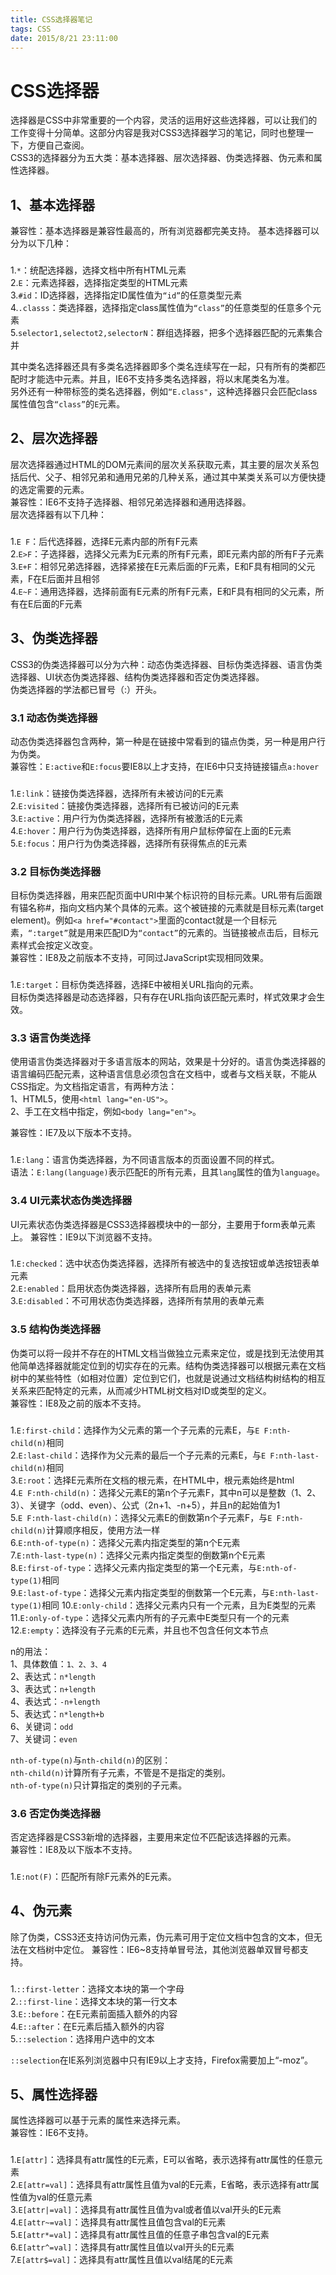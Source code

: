 ```yaml
---
title: CSS选择器笔记
tags: CSS
date: 2015/8/21 23:11:00
---
```

   
# CSS选择器 #

选择器是CSS中非常重要的一个内容，灵活的运用好这些选择器，可以让我们的工作变得十分简单。这部分内容是我对CSS3选择器学习的笔记，同时也整理一下，方便自己查阅。   
CSS3的选择器分为五大类：基本选择器、层次选择器、伪类选择器、伪元素和属性选择器。
<!--more-->
   
## 1、基本选择器 ##

兼容性：基本选择器是兼容性最高的，所有浏览器都完美支持。
基本选择器可以分为以下几种：   

###

1.`*`：统配选择器，选择文档中所有HTML元素  
2.`E`：元素选择器，选择指定类型的HTML元素   
3.`#id`：ID选择器，选择指定ID属性值为`“id”`的任意类型元素   
4.`.classs`：类选择器，选择指定class属性值为`“class”`的任意类型的任意多个元素   
5.`selector1,selectot2,selectorN`：群组选择器，把多个选择器匹配的元素集合并  

其中类名选择器还具有多类名选择器即多个类名连续写在一起，只有所有的类都匹配时才能选中元素。并且，IE6不支持多类名选择器，将以末尾类名为准。   
另外还有一种带标签的类名选择器，例如`“E.class"`，这种选择器只会匹配class属性值包含`“class”`的`E`元素。

## 2、层次选择器 ##

层次选择器通过HTML的DOM元素间的层次关系获取元素，其主要的层次关系包括后代、父子、相邻兄弟和通用兄弟的几种关系，通过其中某类关系可以方便快捷的选定需要的元素。   
兼容性：IE6不支持子选择器、相邻兄弟选择器和通用选择器。   
层次选择器有以下几种：   

###

1.`E F`：后代选择器，选择E元素内部的所有F元素    
2.`E>F`：子选择器，选择父元素为E元素的所有F元素，即E元素内部的所有F子元素   
3.`E+F`：相邻兄弟选择器，选择紧接在E元素后面的F元素，E和F具有相同的父元素，F在E后面并且相邻   
4.`E~F`：通用选择器，选择前面有E元素的所有F元素，E和F具有相同的父元素，所有在E后面的F元素

## 3、伪类选择器 ##

CSS3的伪类选择器可以分为六种：动态伪类选择器、目标伪类选择器、语言伪类选择器、UI状态伪类选择器、结构伪类选择器和否定伪类选择器。   
伪类选择器的学法都已冒号（:）开头。

### 3.1 动态伪类选择器 ###

动态伪类选择器包含两种，第一种是在链接中常看到的锚点伪类，另一种是用户行为伪类。   
兼容性：`E:active`和`E:focus`要IE8以上才支持，在IE6中只支持链接锚点`a:hover`

###

1.`E:link`：链接伪类选择器，选择所有未被访问的E元素   
2.`E:visited`：链接伪类选择器，选择所有已被访问的E元素   
3.`E:active`：用户行为伪类选择器，选择所有被激活的E元素   
4.`E:hover`：用户行为伪类选择器，选择所有用户鼠标停留在上面的E元素   
5.`E:focus`：用户行为伪类选择器，选择所有获得焦点的E元素   

### 3.2 目标伪类选择器 ###

目标伪类选择器，用来匹配页面中URI中某个标识符的目标元素。URL带有后面跟有锚名称#，指向文档内某个具体的元素。这个被链接的元素就是目标元素(target element)。例如`<a href="#contact">`里面的contact就是一个目标元素，`“:target”`就是用来匹配ID为`“contact”`的元素的。当链接被点击后，目标元素样式会按定义改变。   
兼容性：IE8及之前版本不支持，可同过JavaScript实现相同效果。

###

1.`E:target`：目标伪类选择器，选择E中被相关URL指向的元素。   
目标伪类选择器是动态选择器，只有存在URL指向该匹配元素时，样式效果才会生效。

### 3.3 语言伪类选择 ###

使用语言伪类选择器对于多语言版本的网站，效果是十分好的。语言伪类选择器的语言编码匹配元素，这种语言信息必须包含在文档中，或者与文档关联，不能从CSS指定。为文档指定语言，有两种方法：   
1、HTML5，使用`<html lang="en-US">`。   
2、手工在文档中指定，例如`<body lang="en">`。   

兼容性：IE7及以下版本不支持。  

### 

1.`E:lang`：语言伪类选择器，为不同语言版本的页面设置不同的样式。   
语法：`E:lang(language)`表示匹配E的所有元素，且其`lang`属性的值为`language`。

### 3.4 UI元素状态伪类选择器 ###

UI元素状态伪类选择器是CSS3选择器模块中的一部分，主要用于form表单元素上。
兼容性：IE9以下浏览器不支持。
   
### 

1.`E:checked`：选中状态伪类选择器，选择所有被选中的复选按钮或单选按钮表单元素   
2.`E:enabled`：启用状态伪类选择器，选择所有启用的表单元素   
3.`E:disabled`：不可用状态伪类选择器，选择所有禁用的表单元素

### 3.5 结构伪类选择器 ###

伪类可以将一段并不存在的HTML文档当做独立元素来定位，或是找到无法使用其他简单选择器就能定位到的切实存在的元素。结构伪类选择器可以根据元素在文档树中的某些特性（如相对位置）定位到它们，也就是说通过文档结构树结构的相互关系来匹配特定的元素，从而减少HTML树文档对ID或类型的定义。   
兼容性：IE8及之前的版本不支持。   

###

1.`E:first-child`：选择作为父元素的第一个子元素的元素E，与`E F:nth-child(n)`相同   
2.`E:last-child`：选择作为父元素的最后一个子元素的元素E，与`E F:nth-last-child(n)`相同   
3.`E:root`：选择E元素所在文档的根元素，在HTML中，根元素始终是html   
4.`E F:nth-child(n)`：选择父元素E的第n个子元素F，其中n可以是整数（1、2、3）、关键字（odd、even）、公式（2n+1、-n+5），并且n的起始值为1   
5.`E F:nth-last-child(n)`：选择父元素E的倒数第n个子元素F，与`E F:nth-child(n)`计算顺序相反，使用方法一样   
6.`E:nth-of-type(n)`：选择父元素内指定类型的第n个E元素   
7.`E:nth-last-type(n)`：选择父元素内指定类型的倒数第n个E元素   
8.`E:first-of-type`：选择父元素内指定类型的第一个E元素，与`E:nth-of-type(1)`相同   
9.`E:last-of-type`：选择父元素内指定类型的倒数第一个E元素，与`E:nth-last-type(1)`相同
10.`E:only-child`：选择父元素内只有一个元素，且为E类型的元素   
11.`E:only-of-type`：选择父元素内所有的子元素中E类型只有一个的元素   
12.`E:empty`：选择没有子元素的E元素，并且也不包含任何文本节点   

n的用法：   
1、具体数值：`1、2、3、4`   
2、表达式：`n*length`   
3、表达式：`n+length`   
4、表达式：`-n+length`   
5、表达式：`n*length+b`   
6、关键词：`odd`  
7、关键词：`even`   

`nth-of-type(n)`与`nth-child(n)`的区别：   
`nth-child(n)`计算所有子元素，不管是不是指定的类别。   
`nth-of-type(n)`只计算指定的类别的子元素。


### 3.6 否定伪类选择器 ###

否定选择器是CSS3新增的选择器，主要用来定位不匹配该选择器的元素。   
兼容性：IE8及以下版本不支持。

###
   
1.`E:not(F)`：匹配所有除F元素外的E元素。

## 4、伪元素 ##

除了伪类，CSS3还支持访问伪元素，伪元素可用于定位文档中包含的文本，但无法在文档树中定位。
兼容性：IE6~8支持单冒号法，其他浏览器单双冒号都支持。

###
   
1.`::first-letter`：选择文本块的第一个字母   
2.`::first-line`：选择文本块的第一行文本   
3.`E::before`：在E元素前面插入额外的内容   
4.`E::after`：在E元素后插入额外的内容   
5.`::selection`：选择用户选中的文本

`::selection`在IE系列浏览器中只有IE9以上才支持，Firefox需要加上“-moz”。

## 5、属性选择器 ##

属性选择器可以基于元素的属性来选择元素。   
兼容性：IE6不支持。   

###
   
1.`E[attr]`：选择具有attr属性的E元素，E可以省略，表示选择有attr属性的任意元素   
2.`E[attr=val]`：选择具有attr属性且值为val的E元素，E省略，表示选择有attr属性值为val的任意元素      
3.`E[attr|=val]`：选择具有attr属性且值为val或者值以val开头的E元素   
4.`E[attr~=val]`：选择具有attr属性且值包含val的E元素   
5.`E[attr*=val]`：选择具有attr属性且值的任意子串包含val的E元素   
6.`E[attr^=val]`：选择具有attr属性且值以val开头的E元素   
7.`E[attr$=val]`：选择具有attr属性且值以val结尾的E元素
   